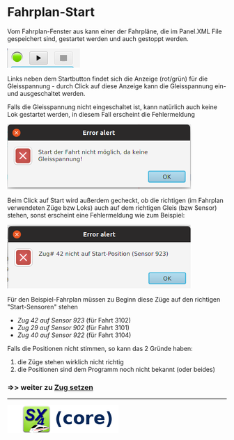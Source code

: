 # Fahrplan-Start

Vom Fahrplan-Fenster aus kann einer der Fahrpläne, die im Panel.XML File gespeichert
sind, gestartet werden und auch gestoppt werden.

![Gleissp./Start/Stop](power-start-stop.png)

Links neben dem Startbutton findet sich die Anzeige (rot/grün) für die Gleisspannung -
durch Click auf diese Anzeige kann die Gleisspannung ein- und ausgeschaltet werden.

Falls die Gleisspannung nicht eingeschaltet ist, kann natürlich auch keine Lok gestartet
werden, in diesem Fall erscheint die Fehlermeldung

![](alert-power-off.png)

Beim Click auf Start wird außerdem gecheckt, ob die richtigen (im Fahrplan 
verwendeten Züge bzw Loks) auch auf dem richtigen Gleis (bzw Sensor) stehen, sonst erscheint
eine Fehlermeldung wie zum Beispiel:

![](alert-wrong-train.png)

Für den Beispiel-Fahrplan müssen zu Beginn diese Züge auf den richtigen 
"Start-Sensoren" stehen

* *Zug 42 auf Sensor 923* (für Fahrt 3102)
* *Zug 29 auf Sensor 902* (für Fahrt 3101) 
* *Zug 40 auf Sensor 922* (für Fahrt 3104) 

Falls die Positionen nicht stimmen, so kann das 2 Gründe haben:

1. die Züge stehen wirklich nicht richtig
2. die Positionen sind dem Programm noch nicht bekannt
(oder beides)



### =>> weiter zu [Zug setzen](05-Zug_setzen.md)

___

![](sx4_loco2_core.png)

